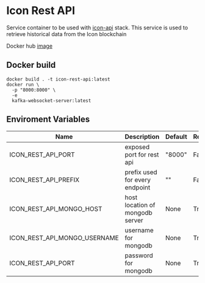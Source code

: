 # Icon Rest API

Service container to be used with [icon-api]() stack. 
This service is used to retrieve historical data from the Icon blockchain

Docker hub [image](https://hub.docker.com/r/geometrylabs/icon-rest-api)

## Docker build
```
docker build . -t icon-rest-api:latest
docker run \
  -p "8000:8000" \
  -e
  kafka-websocket-server:latest
```

## Enviroment Variables

| Name | Description | Default | Required |
|------|-------------|---------|----------|
| ICON_REST_API_PORT | exposed port for rest api | "8000" | False |
| ICON_REST_API_PREFIX | prefix used for every endpoint | "" | False |
| ICON_REST_API_MONGO_HOST | host location of mongodb server | None | True |
| ICON_REST_API_MONGO_USERNAME | username for mongodb | None | True |
| ICON_REST_API_PORT | password for mongodb| None | True |
